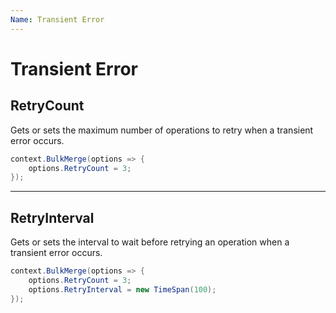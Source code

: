 ```yaml
---
Name: Transient Error
---
```


# Transient Error

## RetryCount
Gets or sets the maximum number of operations to retry when a transient error occurs.


```csharp
context.BulkMerge(options => {
	options.RetryCount = 3;
});
```

---

## RetryInterval
Gets or sets the interval to wait before retrying an operation when a transient error occurs.


```csharp
context.BulkMerge(options => {
	options.RetryCount = 3;
	options.RetryInterval = new TimeSpan(100);
});

```
